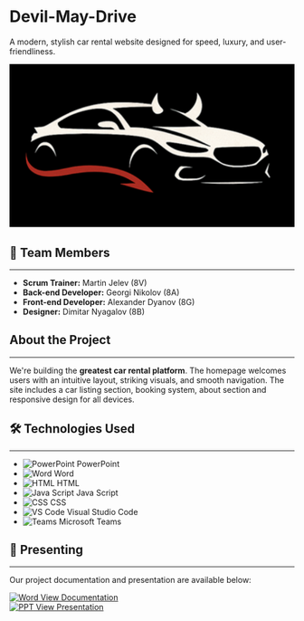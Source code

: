 <!DOCTYPE html>
<html lang="en">
<head>
  <meta charset="UTF-8">
  
</head>
<body>

  <div class="section">
    <h1>Devil-May-Drive</h1>
    <p>A modern, stylish car rental website designed for speed, luxury, and user-friendliness.</p>
    <img  src="logo.PNG" class="logo" alt="PowerPoint"  />
    
  </div>

  <div class="section">
    <h2>👥 Team Members</h2>
    <hr>
    <ul>
      <li><strong>Scrum Trainer:</strong> Martin Jelev (8V)</li>
      <li><strong>Back-end Developer:</strong> Georgi Nikolov (8A)</li>
      <li><strong>Front-end Developer:</strong> Alexander Dyanov (8G)</li>
      <li><strong>Designer:</strong> Dimitar Nyagalov (8B)</li>
    </ul>
  </div>

  <div class="section">
    <h2>About the Project</h2>
    <hr>
    <p>We're building the <strong>greatest car rental platform</strong>. The homepage welcomes users with an intuitive layout, striking visuals, and smooth navigation. The site includes a car listing section, booking system, about section and responsive design for all devices.</p>
  </div>

  <div class="section">
    <h2>🛠️ Technologies Used</h2>
    <hr>
    <ul>
      <li><img src="https://img.icons8.com/fluency/48/000000/microsoft-powerpoint-2019.png" class="icon" alt="PowerPoint"  width = "75" height = "75" /> PowerPoint</li>
      <li><img src="https://img.icons8.com/fluency/48/000000/microsoft-word-2019.png" class="icon" alt="Word" width = "75" height = "75"  /> Word</li>
      <li><img src="https://icons.iconarchive.com/icons/cornmanthe3rd/plex/256/Other-html-5-icon.png" class="icon" alt="HTML" width = "75" height = "75"  /> HTML</li>
      <li><img src="https://thumbs.dreamstime.com/b/javascript-icon-logo-javascript-often-abbreviated-as-js-programming-language-conforms-to-ecmascript-specification-204759326.jpg" class="icon" alt="Java Script" width = "75" height = "75" /> Java Script</li>
      <li><img src="https://uxwing.com/wp-content/themes/uxwing/download/brands-and-social-media/css-icon.png" class="icon" alt="CSS"  width = "75" height = "75" /> CSS</li>
      <li><img src="https://upload.wikimedia.org/wikipedia/commons/thumb/9/9a/Visual_Studio_Code_1.35_icon.svg/512px-Visual_Studio_Code_1.35_icon.svg.png" class="icon" alt="VS Code"  width = "75" height = "75" /> Visual Studio Code</li>
      <li><img src="https://cdn0.iconfinder.com/data/icons/logos-microsoft-office-365/128/Microsoft_Office-10-512.png" class="icon" alt="Teams" width = "75" height = "75" /> Microsoft Teams</li>
    </ul>
  </div>

  <div class="section">
    <h2>🎤 Presenting</h2>
    <hr>
    <p>Our project documentation and presentation are available below:</p>
    <a href="https://github.com/codingburgas/8grade-html-css-project-devil-may-drive/blob/main/Devil%20May%20Drive%20v2%20final.docx" target="_blank">
      <img src="https://img.icons8.com/fluency/48/000000/microsoft-word-2019.png" class="icon" alt="Word" /> View Documentation
    </a><br>
    <a href="https://github.com/codingburgas/8grade-html-css-project-devil-may-drive/blob/main/DEVIL%20MAY%20DRIVE%20presentation_final%201.pptx" target="_blank">
      <img src="https://img.icons8.com/fluency/48/000000/microsoft-powerpoint-2019.png" class="icon" alt="PPT" /> View Presentation
    </a>
  </div>

</body>
</html>
